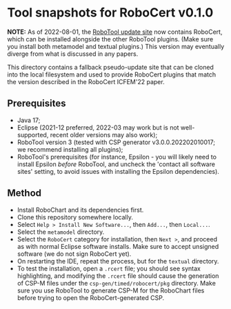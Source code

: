# Tool snapshots for RoboCert v0.1.0

**NOTE:** As of 2022-08-01, the
[RoboTool update site](https://robostar.cs.york.ac.uk/robotool/)
now contains RoboCert, which can be installed alongside the other RoboTool
plugins.  (Make sure you install both metamodel and textual plugins.)
This version may eventually diverge from what is discussed in any papers.

This directory contains a fallback pseudo-update site that can be cloned
into the local filesystem and used to provide RoboCert plugins that match
the version described in the RoboCert ICFEM'22 paper.

## Prerequisites

- Java 17;
- Eclipse (2021-12 preferred, 2022-03 may work but is not well-supported,
  recent older versions may also work);
- RoboTool version 3 (tested with CSP generator v3.0.0.202202010017; we
  recommend installing all plugins);
- RoboTool's prerequisites (for instance, Epsilon - you will likely need to
  install Epsilon _before_ RoboTool, and uncheck the 'contact all software
  sites' setting, to avoid issues with installing the Epsilon dependencies).

## Method

- Install RoboChart and its dependencies first.
- Clone this repository somewhere locally.
- Select `Help > Install New Software...`, then `Add...`, then `Local...`.
- Select the `metamodel` directory.
- Select the `RoboCert` category for installation, then `Next >`, and
  proceed as with normal Eclipse software installs.  Make sure to accept
  unsigned software (we do not sign RoboCert yet).
- On restarting the IDE, repeat the process, but for the `textual` directory.
- To test the installation, open a `.rcert` file; you should see syntax
  highlighting, and modifying the `.rcert` file should cause the generation
  of CSP-M files under the `csp-gen/timed/robocert/pkg` directory.  Make
  sure you use RoboTool to generate CSP-M for the RoboChart files before
  trying to open the RoboCert-generated CSP.
